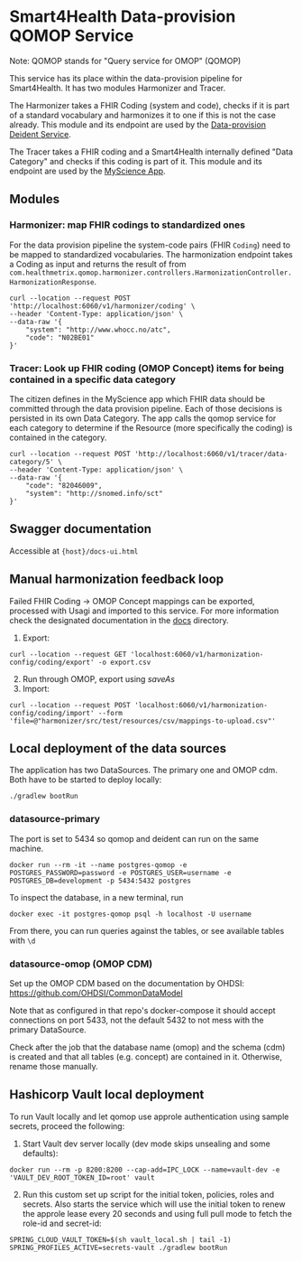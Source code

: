 # Smart4Health Data-provision QOMOP Service

Note: QOMOP stands for  "Query service for OMOP" (QOMOP)

This service has its place within the data-provision pipeline for Smart4Health. It has two modules Harmonizer and
Tracer.

The Harmonizer takes a FHIR Coding (system and code), checks if it is part of a standard vocabulary and harmonizes it to
one if this is not the case already. This module and its endpoint are used by
the [Data-provision Deident Service](https://github.com/smart4health/dataprovision-deident-service).

The Tracer takes a FHIR coding and a Smart4Health internally defined "Data Category" and checks if this coding is part
of it. This module and its endpoint are used by the [MyScience App](https://github.com/smart4health/my-science-app).

## Modules

### Harmonizer: map FHIR codings to standardized ones

For the data provision pipeline the system-code pairs (FHIR `Coding`) need to be mapped to standardized vocabularies.
The harmonization endpoint takes a Coding as input and returns the result of
from `com.healthmetrix.qomop.harmonizer.controllers.HarmonizationController.HarmonizationResponse`.

```shell
curl --location --request POST 'http://localhost:6060/v1/harmonizer/coding' \
--header 'Content-Type: application/json' \
--data-raw '{
    "system": "http://www.whocc.no/atc",
    "code": "N02BE01"
}'
```

### Tracer: Look up FHIR coding (OMOP Concept) items for being contained in a specific data category

The citizen defines in the MyScience app which FHIR data should be committed through the data provision pipeline. Each
of
those decisions is persisted in its own Data Category. The app calls the qomop service for each category to determine if
the Resource (more specifically the coding) is contained in the category.

```shell
curl --location --request POST 'http://localhost:6060/v1/tracer/data-category/5' \
--header 'Content-Type: application/json' \
--data-raw '{
    "code": "82046009",
    "system": "http://snomed.info/sct"
}'
```

## Swagger documentation

Accessible at `{host}/docs-ui.html`

## Manual harmonization feedback loop

Failed FHIR Coding -> OMOP Concept mappings can be exported, processed with Usagi and imported to this service. For more
information check the designated documentation in the [docs](docs) directory.

1. Export:

```
curl --location --request GET 'localhost:6060/v1/harmonization-config/coding/export' -o export.csv
```

2. Run through OMOP, export using _saveAs_
3. Import:

```
curl --location --request POST 'localhost:6060/v1/harmonization-config/coding/import' --form 'file=@"harmonizer/src/test/resources/csv/mappings-to-upload.csv"'
```

## Local deployment of the data sources

The application has two DataSources. The primary one and OMOP cdm. Both have to be started to deploy locally:

`./gradlew bootRun`

### datasource-primary

The port is set to 5434 so qomop and deident can run on the same machine.

```shell
docker run --rm -it --name postgres-qomop -e POSTGRES_PASSWORD=password -e POSTGRES_USER=username -e POSTGRES_DB=development -p 5434:5432 postgres
```

To inspect the database, in a new terminal, run

```shell script
docker exec -it postgres-qomop psql -h localhost -U username
```

From there, you can run queries against the tables, or see available tables with `\d`

### datasource-omop (OMOP CDM)

Set up the OMOP CDM based on the documentation by OHDSI: https://github.com/OHDSI/CommonDataModel

Note that as configured in that repo's docker-compose it should accept connections on port 5433,
not the default 5432 to not mess with the primary DataSource.

Check after the job that the database name (omop) and the schema (cdm) is created and that all tables (e.g. concept) are
contained in it. Otherwise, rename those manually.

## Hashicorp Vault local deployment

To run Vault locally and let qomop use approle authentication using sample secrets, proceed the following:

1. Start Vault dev server locally (dev mode skips unsealing and some defaults):

```shell
docker run --rm -p 8200:8200 --cap-add=IPC_LOCK --name=vault-dev -e 'VAULT_DEV_ROOT_TOKEN_ID=root' vault
```

2. Run this custom set up script for the initial token, policies, roles and secrets. Also starts the service which will
   use the initial token to renew the approle lease every 20 seconds and using full pull mode to fetch the role-id and
   secret-id:

```shell
SPRING_CLOUD_VAULT_TOKEN=$(sh vault_local.sh | tail -1) SPRING_PROFILES_ACTIVE=secrets-vault ./gradlew bootRun
```
